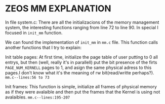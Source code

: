 ZEOS MM EXPLANATION
===================

In file system.c: There are all the initializacions of the memory management
system, the interesting functions ranging from line 72 to line 90. In special I
focused in ``init_mm`` function.

We can found the implementation of ``init_mm`` in ``mm.c`` file. This function calls another functions that I try to explain:

Init table pages: At first time, initialize the page table of user putting to 0
all entrys, but then (well, really it's in parallell) put the bit presence of
the firts ``PAGE_NUM_KERNELL`` pages to 1, and asign the same physical adress to this pages.I don't know what it's the meaning of rw bit(read/writte perhaps?). 
``mm.c--lines:56 to 73``
	
Init frames: This function is simple, initialize all frames of physical memory as if they were avalaible and then put the frames that the Kernel is using not avalaibles. 
``mm.c--lines:195-207``

